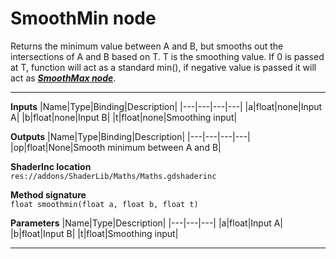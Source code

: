 # SmoothMin node
Returns the minimum value between A and B, but smooths out the intersections of A and B based on T. T is the smoothing value. If 0 is passed at T, function will act as a standard min(), if negative value is passed it will act as <b><i>[SmoothMax node](/documentation/Nodes/Maths/Scalar/SmoothMax.md)</b></i>.
<hr>

**Inputs**
|Name|Type|Binding|Description|
|---|---|---|---|
|a|float|none|Input A|
|b|float|none|Input B|
|t|float|none|Smoothing input|

**Outputs**
|Name|Type|Binding|Description|
|---|---|---|---|
|op|float|None|Smooth minimum between A and B|

**ShaderInc location**
<br>`res://addons/ShaderLib/Maths/Maths.gdshaderinc`

**Method signature**
<br>`float smoothmin(float a, float b, float t)`

**Parameters**
|Name|Type|Description|
|---|---|---|
|a|float|Input A|
|b|float|Input B|
|t|float|Smoothing input|
___